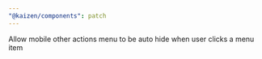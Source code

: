 ```yaml
---
"@kaizen/components": patch
---
```


Allow mobile other actions menu to be auto hide when user clicks a menu item
